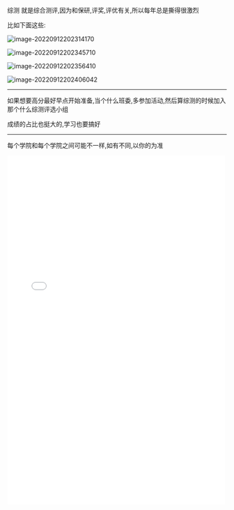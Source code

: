 综测 就是综合测评,因为和保研,评奖,评优有关,所以每年总是撕得很激烈



比如下面这些:

![image-20220912202314170](https://i0.hdslb.com/bfs/album/ac39fbc449e33fa61432a434bfd1d68825da3d81.png)

![image-20220912202345710](https://i0.hdslb.com/bfs/album/5385e8e6b0a6258ac4f0d7cbe42d3ae70f290027.png)

![image-20220912202356410](https://i0.hdslb.com/bfs/album/17f9cb00f8cdc2ed51f7beb05637cd891ac37ccd.png)

![image-20220912202406042](https://i0.hdslb.com/bfs/album/2e1a4591d6d4bbc00be33619b2d03aeb231193d0.png)





---


如果想要高分最好早点开始准备,当个什么班委,多参加活动,然后算综测的时候加入那个什么综测评选小组

成绩的占比也挺大的,学习也要搞好

----



每个学院和每个学院之间可能不一样,如有不同,以你的为准



<iframe src="/ynu/static/综测.pdf" style="width:500px; height:800px;" frameborder="0"></iframe>
